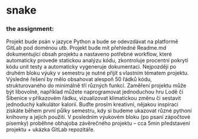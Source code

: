 # snake

### the assignment:
Projekt bude psán v jazyce Python a bude se odevzdávat na platformě GitLab pod doménou utb. Projekt bude mít přehledné Readme.md dokumentující obsah projektu a nastaveno potřebné workflow, které automaticky provede statickou analýzu kódu, zkontroluje procentní pokrytí kódu unit testy a automaticky vygeneruje dokumentaci.
Nejpozději po druhém bloku výuky v semestru je nutné přijít s vlastním tématem projektu. Výsledné řešení by mělo obsahovat alespoň 50 řádků kódu, strukturovaného do minimálně tří různých funkcí. Zaměření projektu může být libovolné, například můžete naprogramovat jednoduchou hru Lodě či Šibenice v příkazovém řádku, vizualizovat klimatickou změnu či sestavit jednoduchý kalkulátor kalorií. Buďte prosím kreativní, nějakou inspiraci získáte během první půlky semestru, kdy si budeme ukazovat různé pythoní knihovny a jejich použití.
V posledním výukovém bloku (po psaní zápočtové písemky) proběhne obhajoba závěrečného projektu – cca 5min představení projektu + ukázka GitLab repozitáře.
